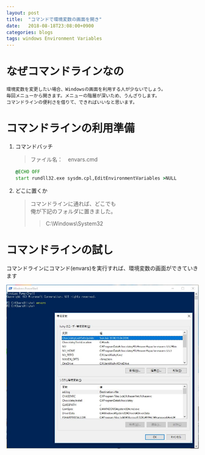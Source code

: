 ```yaml
---
layout: post
title:  "コマンドで環境変数の画面を開き"
date:   2018-08-18T23:08:00+0900
categories: blogs
tags: windows Environment Variables
---
```


# なぜコマンドラインなの

    環境変数を変更したい場合、Windowsの画面を利用する人が少ないでしょう。
    毎回メニューから開きます。メニューの階層が深いため、うんざりします。
    コマンドラインの便利さを借りて、できればいいなと思います。

# コマンドラインの利用準備

1. コマンドバッチ

    > ファイル名：　envars.cmd
    ```cmd
    @ECHO OFF
    start rundll32.exe sysdm.cpl,EditEnvironmentVariables >NULL
    ```

2. どこに置くか

    > コマンドラインに通れば、どこでも  
    > 俺が下記のフォルダに置きました。  
    >> C:\Windows\System32


# コマンドラインの試し

コマンドラインにコマンド(envars)を実行すれば、環境変数の画面ができていきます

![結果画面](/assets/imgs/blogs/2018-08-18/envars-run-result.jpg)
